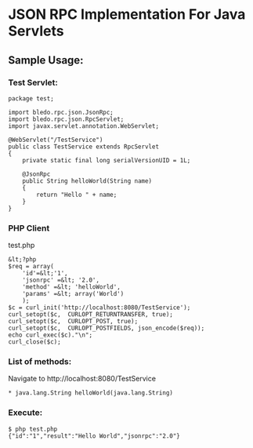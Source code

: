 # JSON RPC Implementation For Java Servlets


## Sample Usage:

### Test Servlet:

	package test;

	import bledo.rpc.json.JsonRpc;
	import bledo.rpc.json.RpcServlet;
	import javax.servlet.annotation.WebServlet;

	@WebServlet("/TestService")
	public class TestService extends RpcServlet
	{
		private static final long serialVersionUID = 1L;
		
		@JsonRpc
		public String helloWorld(String name)
		{
			return "Hello " + name;
		}
	}


### PHP Client
test.php

	&lt;?php
	$req = array(
		'id'=&lt;'1',
		'jsonrpc' =&lt; '2.0',
		'method' =&lt; 'helloWorld',
		'params' =&lt; array('World')
		);
	$c = curl_init('http://localhost:8080/TestService');
	curl_setopt($c,  CURLOPT_RETURNTRANSFER, true);
	curl_setopt($c,  CURLOPT_POST, true);
	curl_setopt($c,  CURLOPT_POSTFIELDS, json_encode($req));
	echo curl_exec($c)."\n";
	curl_close($c);


### List of methods:
Navigate to http://localhost:8080/TestService

	* java.lang.String helloWorld(java.lang.String)



	

### Execute:
	$ php test.php
	{"id":"1","result":"Hello World","jsonrpc":"2.0"}



